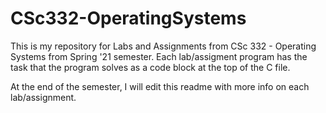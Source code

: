 # CSc332-OperatingSystems
This is my repository for Labs and Assignments from CSc 332 - Operating Systems from Spring '21 semester.
Each lab/assigment program has the task that the program solves as a code block at the top of the C file.

At the end of the semester, I will edit this readme with more info on each lab/assignment.
